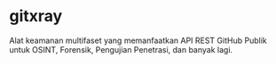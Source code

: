 # gitxray
Alat keamanan multifaset yang memanfaatkan API REST GitHub Publik untuk OSINT, Forensik, Pengujian Penetrasi, dan banyak lagi.
